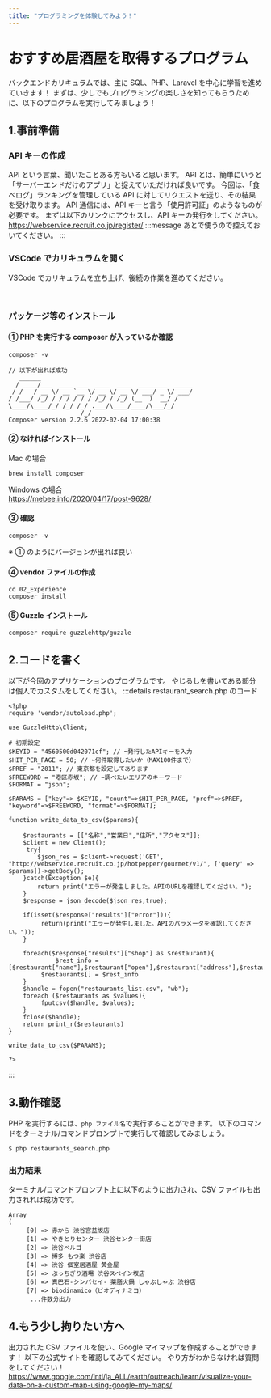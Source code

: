```yaml
---
title: "プログラミングを体験してみよう！"
---
```


# おすすめ居酒屋を取得するプログラム

バックエンドカリキュラムでは、主に SQL、PHP、Laravel を中心に学習を進めていきます！
まずは、少しでもプログラミングの楽しさを知ってもらうために、以下のプログラムを実行してみましょう！

## 1.事前準備

### API キーの作成

API という言葉、聞いたことある方もいると思います。
API とは、簡単にいうと「サーバーエンドだけのアプリ」と捉えていただければ良いです。
今回は、「食べログ」ランキングを管理している API に対してリクエストを送り、その結果を受け取ります。
API 通信には、API キーと言う「使用許可証」のようなものが必要です。
まずは以下のリンクにアクセスし、API キーの発行をしてください。
https://webservice.recruit.co.jp/register/
:::message
あとで使うので控えておいてください。
:::

### VSCode でカリキュラムを開く

VSCode でカリキュラムを立ち上げ、後続の作業を進めてください。

<br>

### パッケージ等のインストール

#### ① PHP を実行する composer が入っているか確認

```
composer -v

// 以下が出れば成功
   ______
  / ____/___  ____ ___  ____  ____  ________  _____
 / /   / __ \/ __ `__ \/ __ \/ __ \/ ___/ _ \/ ___/
/ /___/ /_/ / / / / / / /_/ / /_/ (__  )  __/ /
\____/\____/_/ /_/ /_/ .___/\____/____/\___/_/
                    /_/
Composer version 2.2.6 2022-02-04 17:00:38
```

#### ② なければインストール

Mac の場合

```
brew install composer
```

Windows の場合 <br>
https://mebee.info/2020/04/17/post-9628/

#### ③ 確認

```
composer -v
```

※ ① のようにバージョンが出れば良い

#### ④ vendor ファイルの作成

```
cd 02_Experience
composer install
```

#### ⑤ Guzzle インストール

```
composer require guzzlehttp/guzzle
```

## 2.コードを書く

以下が今回のアプリケーションのプログラムです。
やじるしを書いてある部分は個人でカスタムをしてください。
:::details restaurant_search.php のコード

```php:restaurant_search.php
<?php
require 'vendor/autoload.php';

use GuzzleHttp\Client;

# 初期設定
$KEYID = "4560500d042071cf"; // ⬅︎発行したAPIキーを入力
$HIT_PER_PAGE = 50; // ⬅︎何件取得したいか（MAX100件まで）
$PREF = "Z011"; // 東京都を設定してあります
$FREEWORD = "港区赤坂"; // ⬅︎調べたいエリアのキーワード
$FORMAT = "json";

$PARAMS = ["key"=> $KEYID, "count"=>$HIT_PER_PAGE, "pref"=>$PREF, "keyword"=>$FREEWORD, "format"=>$FORMAT];

function write_data_to_csv($params){

    $restaurants = [["名称","営業日","住所","アクセス"]];
    $client = new Client();
     try{
        $json_res = $client->request('GET', "http://webservice.recruit.co.jp/hotpepper/gourmet/v1/", ['query' => $params])->getBody();
    }catch(Exception $e){
        return print("エラーが発生しました。APIのURLを確認してください。");
    }
    $response = json_decode($json_res,true);

    if(isset($response["results"]["error"])){
         return(print("エラーが発生しました。APIのパラメータを確認してください。"));
    }

    foreach($response["results"]["shop"] as $restaurant){
             $rest_info = [$restaurant["name"],$restaurant["open"],$restaurant["address"],$restaurant["access"]];
         $restaurants[] = $rest_info
    }
    $handle = fopen("restaurants_list.csv", "wb");
    foreach ($restaurants as $values){
         fputcsv($handle, $values);
    }
    fclose($handle);
    return print_r($restaurants)
}

write_data_to_csv($PARAMS);

?>
```

:::

## 3.動作確認

PHP を実行するには、`php ファイル名`で実行することができます。
以下のコマンドをターミナル/コマンドプロンプトで実行して確認してみましょう。

```
$ php restaurants_search.php
```

### 出力結果

ターミナル/コマンドプロンプト上に以下のように出力され、CSV ファイルも出力されれば成功です。

```
Array
(
     [0] => 赤から 渋谷宮益坂店
     [1] => やきとりセンター 渋谷センター街店
     [2] => 渋谷ベルゴ
     [3] => 博多 もつ楽 渋谷店
     [4] => 渋谷 個室居酒屋 黄金屋
     [5] => ぶっちぎり酒場 渋谷スペイン坂店
     [6] => 真巴石‐シンバセイ‐ 薬膳火鍋 しゃぶしゃぶ 渋谷店
     [7] => biodinamico（ビオディナミコ）
      ...件数分出力
```

## 4.もう少し拘りたい方へ

出力された CSV ファイルを使い、Google マイマップを作成することができます！
以下の公式サイトを確認してみてください。
やり方がわからなければ質問をしてください！
https://www.google.com/intl/ja_ALL/earth/outreach/learn/visualize-your-data-on-a-custom-map-using-google-my-maps/
